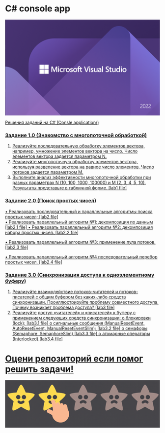 # C# console app
<a href="https://rfpanda.ml"> <img src="https://github.com/RFPanda/Parallel-Computing-CPP/blob/main/assets/board.png" align="center">

Решения заданий на C# (Consle application/)
### Задание 1.0 (Знакомство с многопоточной обработкой)
1. Реализуйте последовательную обработку элементов вектора, например,
умножение элементов вектора на число. Число элементов вектора задается
параметром N.
2. Реализуйте многопоточную обработку элементов вектора, используя разделение
вектора на равное число элементов. Число потоков задается параметром M.
3. Выполните анализ эффективности многопоточной обработки при разных
параметрах N (10, 100, 1000, 100000) и M (2, 3, 4, 5, 10). Результаты представьте в
табличной форме. [lab1 file]


### Задание 2.0 (Поиск простых чисел)
•	Реализовать последовательный и параллельные алгоритмы поиска простых чисел; [lab2 file]  
•	Реализовать параллельный алгоритм №1: декомпозиция по данным [lab2.1 file]
  •	Реализовать параллельный алгоритм №2: декомпозиция набора простых чисел. [lab2.2 file]
  
•	Реализовать параллельный алгоритм №3: применение пула потоков. [lab2.3 file]
  
•	Реализовать параллельный алгоритм №4 последовательный перебор простых чисел. [lab2.4 file]

### Задание 3.0 (Синхронизация доступа к одноэлементному буферу)
1.	Реализуйте взаимодействие потоков-читателей и потоков-писателей с общим буфером без каких-либо средств синхронизации. Проиллюстрируйте проблему совместного доступа. Почему возникает проблема доступа? [lab3 file]
2.	Реализуйте доступ «читателей» и «писателей» к буферу с применением следующих средств синхронизации:
o	блокировки (lock); [lab3.1 file]
o	сигнальные сообщения (ManualResetEvent, AutoResetEvent, ManualResetEventSlim); [lab3.2 file]
o	семафоры (Semaphore, SemaphoreSlim) [lab3.3 file]
o	атомарные операторы (Interlocked) [lab3.4 file]

# Оцени репозиторий если помог решить задачи!
<a href="https://rfpanda.ml"> <img src="https://github.com/RFPanda/Parallel-Computing-CPP/blob/main/assets/rate5.gif" align="center"></a>
  

